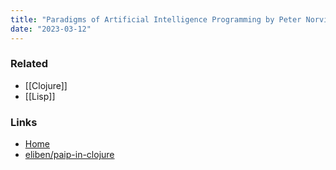 ```yaml
---
title: "Paradigms of Artificial Intelligence Programming by Peter Norvig"
date: "2023-03-12"
---
```


### Related
- [[Clojure]]
- [[Lisp]]

### Links
- [Home](https://norvig.github.io/paip-lisp/#/?id=table-of-contents)
- [eliben/paip-in-clojure](https://github.com/eliben/paip-in-clojure)
